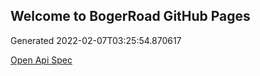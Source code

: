 ## Welcome to BogerRoad GitHub Pages

Generated 2022-02-07T03:25:54.870617

[Open Api Spec](./openapi.yaml)
